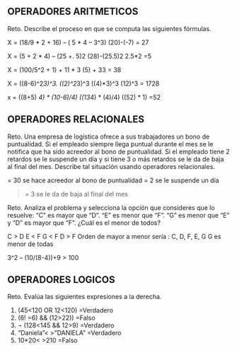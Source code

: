 ## OPERADORES ARITMETICOS
Reto. Describe el proceso en que se computa las siguientes fórmulas.

X = (18/9 * 2 + 16) – ( 5 * 4 – 3^3)
    (20)-(-7) = 27

X = (5 + 2 * 4) – (25 +. 5)2
    (28)-(25.5)2 
    2.5*2 =5

X = (100/5^2 + 1) + 11 * 3
    (5) + 33 = 38

X = ((8-6)^2*3)^3.
    ((2)^2*3)^3
    ((4)*3)^3
    (12)^3 = 1728

x = ((8+5) *4) * (10-6)/4) 
    ((13*4) * (4)/4)
    ((52) * 1)
    =52


## OPERADORES RELACIONALES
Reto. Una empresa de logística ofrece a sus trabajadores un bono de
puntualidad. Si el empleado siempre llega puntual durante el mes se le
notifica que ha sido acreedor al bono de puntualidad. Si el empleado tiene
2 retardos se le suspende un día y si tiene 3 o más retardos se le da de
baja al final del mes. Describe tal situación usando operadores
relacionales.

= 30 se hace acreedor al bono de puntualidad
= 2 se le suspende un día
>= 3 se le da de baja al final del mes

Reto. Analiza el problema y selecciona la opción que consideres que lo
resuelve:
“C” es mayor que “D”. “E” es menor que “F”. “G” es menor que “E” y “D” es
mayor que “F”. ¿Cuál es el menor de todos?

C > D
E < F
G < F
D > F 
Orden de mayor a menor sería : C, D, F, E, G
G es menor de todas

3^2 – (10/(8-4))+9 > 100 

## OPERADORES LOGICOS
Reto. Evalúa las siguientes expresiones a la derecha.
1) (45<120 OR 12<120) =Verdadero
2) (6! =6) && (12>22)) =Falso
3) ¬ (128<145 && 12>9) =Verdadero
4) “Daniela”< >”DANIELA” =Verdadero
5) 10*20< >210 =Falso

